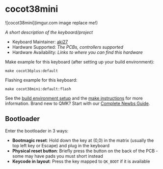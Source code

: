 # cocot38mini

![cocot38mini](imgur.com image replace me!)

*A short description of the keyboard/project*

* Keyboard Maintainer: [aki27](https://github.com/aki27)
* Hardware Supported: *The PCBs, controllers supported*
* Hardware Availability: *Links to where you can find this hardware*

Make example for this keyboard (after setting up your build environment):

    make cocot36plus:default

Flashing example for this keyboard:

    make cocot38mini:default:flash

See the [build environment setup](https://docs.qmk.fm/#/getting_started_build_tools) and the [make instructions](https://docs.qmk.fm/#/getting_started_make_guide) for more information. Brand new to QMK? Start with our [Complete Newbs Guide](https://docs.qmk.fm/#/newbs).

## Bootloader

Enter the bootloader in 3 ways:

* **Bootmagic reset**: Hold down the key at (0,0) in the matrix (usually the top left key or Escape) and plug in the keyboard
* **Physical reset button**: Briefly press the button on the back of the PCB - some may have pads you must short instead
* **Keycode in layout**: Press the key mapped to `QK_BOOT` if it is available
